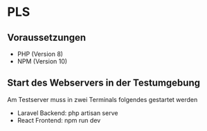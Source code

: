 # PLS

## Voraussetzungen

-   PHP (Version 8)
-   NPM (Version 10)

## Start des Webservers in der Testumgebung

Am Testserver muss in zwei Terminals folgendes gestartet werden

-   Laravel Backend: php artisan serve
-   React Frontend: npm run dev
